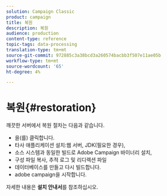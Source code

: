 ```yaml
---
solution: Campaign Classic
product: campaign
title: 복원
description: 복원
audience: production
content-type: reference
topic-tags: data-processing
translation-type: tm+mt
source-git-commit: 972885c3a38bcd3a260574bacbb3f507e11ae05b
workflow-type: tm+mt
source-wordcount: '65'
ht-degree: 4%

---
```



# 복원{#restoration}

깨끗한 서버에서 복원 절차는 다음과 같습니다.

* 을(를) 클릭합니다.
* 타사 애플리케이션 설치:웹 서버, JDK(필요한 경우),
* 소스 시스템과 동일한 빌드로 Adobe Campaign 바이너리 설치,
* 구성 파일 복사, 추적 로그 및 리디렉션 파일
* 데이터베이스를 만들고 다시 빌드합니다.
* adobe campaign을 시작합니다.

자세한 내용은 **설치 안내서**&#x200B;를 참조하십시오.

